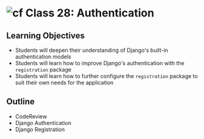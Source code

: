 # ![cf](http://i.imgur.com/7v5ASc8.png) Class 28: Authentication

## Learning Objectives

- Students will deepen their understanding of Django's built-in authentication models
- Students will learn how to improve Django's authentication with the `registration` package
- Students will learn how to further configure the `registration` package to suit their own needs for the application

## Outline
- CodeReview
- Django Authentication
- Django Registration
<!-- [Hyperlinks]  -->


<!-- links -->
<!-- [Hyperlinks]: To supporting materials -->

